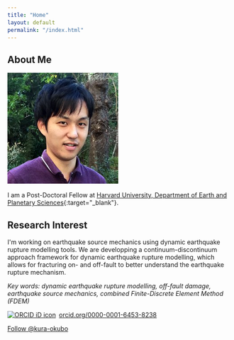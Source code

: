 ```yaml
---
title: "Home"
layout: default
permalink: "/index.html"
---
```


## About Me

<img class="profile-picture" src="photos/okubo01.jpg">

I am a Post-Doctoral Fellow 
at [Harvard University, Department of Earth and Planetary Sciences](https://eps.harvard.edu){:target="_blank"}.

## Research Interest

I'm working on earthquake source mechanics using dynamic earthquake rupture modelling tools. We are developping a continuum-discontinuum approach framework for dynamic earthquake rupture modelling, which allows for fracturing on- and off-fault to better understand the earthquake rupture mechanism.

_Key words: dynamic earthquake rupture modelling, off-fault damage, earthquake source mechanics, combined Finite-Discrete Element Method (FDEM)_

<div itemscope itemtype="https://schema.org/Person"><a itemprop="sameAs" content="https://orcid.org/0000-0001-6453-8238" href="https://orcid.org/0000-0001-6453-8238" target="orcid.widget" rel="noopener noreferrer" style="vertical-align:top;"><img src="https://orcid.org/sites/default/files/images/orcid_16x16.png" style="width:1em;margin-right:.5em;" alt="ORCID iD icon">orcid.org/0000-0001-6453-8238</a></div>

<a class="github-button" href="https://github.com/kura-okubo" data-size="large" aria-label="Follow @kura-okubo on GitHub">Follow @kura-okubo</a>
